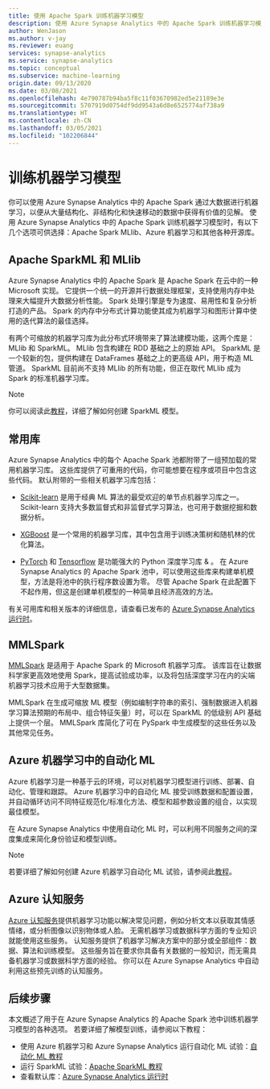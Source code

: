 ```yaml
---
title: 使用 Apache Spark 训练机器学习模型
description: 使用 Azure Synapse Analytics 中的 Apache Spark 训练机器学习模型
author: WenJason
ms.author: v-jay
ms.reviewer: euang
services: synapse-analytics
ms.service: synapse-analytics
ms.topic: conceptual
ms.subservice: machine-learning
origin.date: 09/13/2020
ms.date: 03/08/2021
ms.openlocfilehash: 4e790787b94ba5f8c11f03670982ed5e21189e3e
ms.sourcegitcommit: 5707919d0754df9dd9543a6d8e6525774af738a9
ms.translationtype: HT
ms.contentlocale: zh-CN
ms.lasthandoff: 03/05/2021
ms.locfileid: "102206844"
---
```

# <a name="train-machine-learning-models"></a>训练机器学习模型
你可以使用 Azure Synapse Analytics 中的 Apache Spark 通过大数据进行机器学习，以便从大量结构化、非结构化和快速移动的数据中获得有价值的见解。 使用 Azure Synapse Analytics 中的 Apache Spark 训练机器学习模型时，有以下几个选项可供选择：Apache Spark MLlib、Azure 机器学习和其他各种开源库。 

## <a name="apache-sparkml-and-mllib"></a>Apache SparkML 和 MLlib
Azure Synapse Analytics 中的 Apache Spark 是 Apache Spark 在云中的一种 Microsoft 实现。 它提供一个统一的开源并行数据处理框架，支持使用内存中处理来大幅提升大数据分析性能。 Spark 处理引擎是专为速度、易用性和复杂分析打造的产品。 Spark 的内存中分布式计算功能使其成为机器学习和图形计算中使用的迭代算法的最佳选择。 

有两个可缩放的机器学习库为此分布式环境带来了算法建模功能，这两个库是：MLlib 和 SparkML。 MLlib 包含构建在 RDD 基础之上的原始 API。 SparkML 是一个较新的包，提供构建在 DataFrames 基础之上的更高级 API，用于构造 ML 管道。 SparkML 目前尚不支持 MLlib 的所有功能，但正在取代 MLlib 成为 Spark 的标准机器学习库。

> [!NOTE]
> 
> 你可以阅读此[教程](../spark/apache-spark-azure-machine-learning-tutorial.md)，详细了解如何创建 SparkML 模型。

## <a name="popular-libraries"></a>常用库
Azure Synapse Analytics 中的每个 Apache Spark 池都附带了一组预加载的常用机器学习库。 这些库提供了可重用的代码，你可能想要在程序或项目中包含这些代码。 默认附带的一些相关机器学习库包括：
- [Scikit-learn](https://scikit-learn.org/stable/index.html) 是用于经典 ML 算法的最受欢迎的单节点机器学习库之一。 Scikit-learn 支持大多数监督式和非监督式学习算法，也可用于数据挖掘和数据分析。
  
- [XGBoost](https://xgboost.readthedocs.io/en/latest/) 是一个常用的机器学习库，其中包含用于训练决策树和随机林的优化算法。 
  
- [PyTorch](https://pytorch.org/) 和 [Tensorflow](https://www.tensorflow.org/) 是功能强大的 Python 深度学习库 & 。 在 Azure Synapse Analytics 的 Apache Spark 池中，可以使用这些库来构建单机模型，方法是将池中的执行程序数设置为零。 尽管 Apache Spark 在此配置下不起作用，但这是创建单机模型的一种简单且经济高效的方法。

有关可用库和相关版本的详细信息，请查看已发布的 [Azure Synapse Analytics 运行时](../spark/apache-spark-version-support.md)。

## <a name="mmlspark"></a>MMLSpark
[MMLSpark](https://github.com/Azure/mmlspark) 是适用于 Apache Spark 的 Microsoft 机器学习库。 该库旨在让数据科学家更高效地使用 Spark，提高试验成功率，以及将包括深度学习在内的尖端机器学习技术应用于大型数据集。 

MMLSpark 在生成可缩放 ML 模型（例如编制字符串的索引、强制数据进入机器学习算法预期的布局中、组合特征矢量）时，可以在 SparkML 的低级别 API 基础上提供一个层。 MMLSpark 库简化了可在 PySpark 中生成模型的这些任务以及其他常见任务。

## <a name="automated-ml-in-azure-machine-learning"></a>Azure 机器学习中的自动化 ML 
Azure 机器学习是一种基于云的环境，可以对机器学习模型进行训练、部署、自动化、管理和跟踪。 Azure 机器学习中的自动化 ML 接受训练数据和配置设置，并自动循环访问不同特征规范化/标准化方法、模型和超参数设置的组合，以实现最佳模型。 

在 Azure Synapse Analytics 中使用自动化 ML 时，可以利用不同服务之间的深度集成来简化身份验证和模型训练。 

> [!NOTE]
> 
> 若要详细了解如何创建 Azure 机器学习自动化 ML 试验，请参阅此[教程](./apache-spark-azure-machine-learning-tutorial.md)。

## <a name="azure-cognitive-services"></a>Azure 认知服务
[Azure 认知服务](../../cognitive-services/what-are-cognitive-services.md)提供机器学习功能以解决常见问题，例如分析文本以获取其情感情绪，或分析图像以识别物体或人脸。 无需机器学习或数据科学方面的专业知识就能使用这些服务。 认知服务提供了机器学习解决方案中的部分或全部组件：数据、算法和训练模型。 这些服务旨在要求你具备有关数据的一般知识，而无需具备机器学习或数据科学方面的经验。 你可以在 Azure Synapse Analytics 中自动利用这些预先训练的认知服务。

## <a name="next-steps"></a>后续步骤
本文概述了用于在 Azure Synapse Analytics 的 Apache Spark 池中训练机器学习模型的各种选项。 若要详细了解模型训练，请参阅以下教程：

- 使用 Azure 机器学习和 Azure Synapse Analytics 运行自动化 ML 试验：[自动化 ML 教程](../spark/apache-spark-azure-machine-learning-tutorial.md) 
- 运行 SparkML 试验：[Apache SparkML 教程](../spark/apache-spark-machine-learning-mllib-notebook.md)
- 查看默认库：[Azure Synapse Analytics 运行时](../spark/apache-spark-version-support.md)